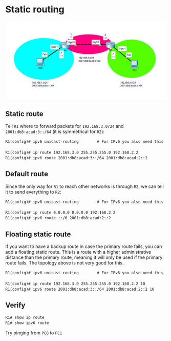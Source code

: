 # Static routing

![static routing](img/static-routing.png)

## Static route

Tell `R1` where to forward packets for `192.168.3.0/24` and `2001:db8:acad:3::/64` (it is symmetrical for `R2`):

```txt
R1(config)# ipv6 unicast-routing        # For IPv6 you also need this

R1(config)# ip route 192.168.3.0 255.255.255.0 192.168.2.2
R1(config)# ipv6 route 2001:db8:acad:3::/64 2001:db8:acad:2::2
```

## Default route

Since the only way for `R1` to reach other networks is through `R2`, we can tell it to send everything to `R2`:

```txt
R1(config)# ipv6 unicast-routing        # For IPv6 you also need this

R1(config)# ip route 0.0.0.0 0.0.0.0 192.168.2.2
R1(config)# ipv6 route ::/0 2001:db8:acad:2::2
```

## Floating static route

If you want to have a backup route in case the primary route fails, you can add a floating static route.
This is a route with a higher administrative distance than the primary route, meaning it will only be used if the primary route fails.
The topology above is not very good for this.

```txt
R1(config)# ipv6 unicast-routing        # For IPv6 you also need this

R1(config)# ip route 192.168.3.0 255.255.255.0 192.168.2.2 10
R1(config)# ipv6 route 2001:db8:acad:3::/64 2001:db8:acad:2::2 10
```

## Verify

```txt
R1# show ip route
R1# show ipv6 route
```

Try pinging from `PC0` to `PC1`
